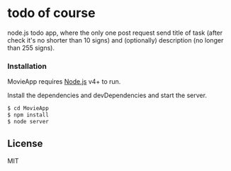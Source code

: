 # todo of course


node.js todo app, where the only one post request send title of task (after check it's no shorter than 10 signs) and (optionally) description (no longer than 255 signs).

### Installation

MovieApp requires [Node.js](https://nodejs.org/) v4+ to run.

Install the dependencies and devDependencies and start the server.

```sh
$ cd MovieApp
$ npm install 
$ node server
```


License
----

MIT

